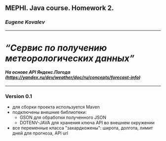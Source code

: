 ## MEPHI. Java course. Homework 2.
### _Eugene Kovalev_
---
# ***“Сервис по получению метеорологических данных”***
####  _На основе API Яндекс.Погода (https://yandex.ru/dev/weather/doc/ru/concepts/forecast-info)_
---

### Version 0.1
- для сборки проекта используется Maven
- подключены внешние библиотеки:
  - GSON для обработки полученного JSON
  - DOTENV-JAVA для хранения ключа API во внешнем окружении
- все переменные класса "захардкожены": широта, долгота, лимит дней для прогноза, API url